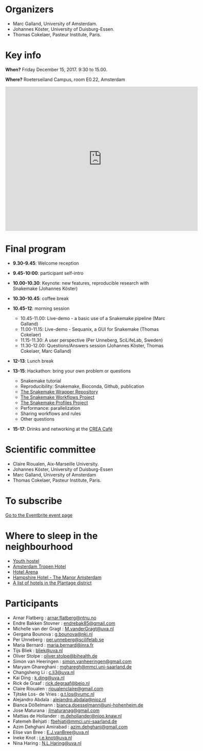# Organizers
*  Marc Galland, University of Amsterdam. 
*  Johannes Köster, University of Duisburg-Essen. 
*  Thomas Cokelaer, Pasteur Institute, Paris. 

# Key info
**When?** Friday December 15, 2017. 9:30 to 15.00. 

**Where?** Roeterseiland Campus, room E0.22, Amsterdam

<iframe src="https://www.google.com/maps/embed?pb=!1m18!1m12!1m3!1d2436.392111105625!2d4.9119722999999995!3d52.363309699999995!2m3!1f0!2f0!3f0!3m2!1i1024!2i768!4f13.1!3m3!1m2!1s0x47c60998ffb76569%3A0x42b058cd42580a78!2sRoeterseiland!5e0!3m2!1sfr!2snl!4v1512934389598" width="600" height="450" frameborder="0" style="border:0" allowfullscreen></iframe>

# Final program
* **9.30-9.45**: Welcome reception
* **9.45-10:00**: participant self-intro
* **10.00-10.30**: Keynote: new features, reproducible research with Snakemake (Johannes Köster)
* **10.30-10.45**: coffee break
* **10.45-12**: morning session
  * 10.45-11.00: Live-demo - a basic use of a Snakemake pipeline (Marc Galland) 
  * 11.00-11.15: Live-demo - Sequanix, a GUI for Snakemake (Thomas Cokelaer) 
  * 11.15-11.30: A user perspective (Per Unneberg, SciLifeLab, Sweden)
  * 11.30-12.00: Questions/Answers session (Johannes Köster, Thomas Cokelaer, Marc Galland)

* **12-13**: Lunch break
* **13-15**: Hackathon: bring your own problem or questions
  * Snakemake tutorial
  * Reproducibility: Snakemake, Bioconda, Github, publication
  * [The Snakemake Wrapper Repository](https://snakemake-wrappers.readthedocs.io)
  * [The Snakemake Workflows Project](https://github.com/snakemake-workflows/docs)
  * [The Snakemake Profiles Project](https://github.com/snakemake-profiles/doc)
  * Performance: parallelization
  * Sharing workflows and rules
  * Other questions
* **15-17**: Drinks and networking at the [CREA Café](http://www.crea.uva.nl/cafe_en.php)

# Scientific committee
*  Claire Rioualen, Aix-Marseille University.
*  Johannes Köster, University of Duisburg-Essen
*  Marc Galland, University of Amsterdam
*  Thomas Cokelaer, Pasteur Institute, Paris. 

# To subscribe
[Go to the Eventbrite event page](https://www.eventbrite.fr/e/snakemake-day-2017-tickets-38797327852)

# Where to sleep in the neighbourhood
* [Youth hostel](https://www.stayokay.com/en/hostel/amsterdam-zeeburg)
* [Amsterdam Tropen Hotel](http://www.amsterdamtropenhotel.com/en/sleeping)
* [Hotel Arena](https://www.hotelarena.nl/en/rooms-suites)
* [Hampshire Hotel - The Manor Amsterdam](https://www.hampshire-hotels.com/en/hampshire-hotel-the-manor-amsterdam) 
* [A list of hotels in the Plantage district](http://www.plantageamsterdam.nl/en/hotels/)

# Participants
*   Arnar Flatberg : arnar.flatberg@ntnu.no
*   Endre Bakken Stovner : endrebak85@gmail.com
*   Michelle van der Gragt : M.vanderGragt@uva.nl
*   Gergana Bounova : g.bounova@nki.nl
*   Per Unneberg : per.unneberg@scilifelab.se
*   Maria Bernard : maria.bernard@inra.fr
*   Tijs Bliek : bliek@uva.nl
*   Oliver Stolpe : oliver.stolpe@bihealth.de
*   Simon van Heeringen : simon.vanheeringen@gmail.com
*   Maryam Ghareghani : mgharegh@mmci.uni-saarland.de
*   Changsheng Li : c.li3@uva.nl
*   Kai Ding : k.ding@uva.nl
*   Rick de Graaf : rick.degraaf@bejo.nl
*   Claire Rioualen : rioualenclaire@gmail.com
*   Tjitske Los- de Vries : g.t.los@vumc.nl
*   Alejandro Abdala : alejandro.abdala@nioz.nl
*   Bianca Dößelmann : bianca.doesselmann@uni-hohenheim.de
*   Jose Maturana : jlmaturanag@gmail.com
*   Mattias de Hollander : m.dehollander@nioo.knaw.nl
*   Fatemeh Behjati : fbehjati@mmci.uni-saarland.de
*   Azim Dehghani Amirabad : azim.dehghani@gmail.com
*   Elise van Bree : E.J.vanBree@uva.nl
*   Ineke Knot : i.e.knot@uva.nl
*   Nina Haring : N.L.Haring@uva.nl
